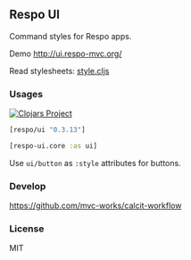 
Respo UI
----

Command styles for Respo apps.

Demo http://ui.respo-mvc.org/

Read stylesheets: [style.cljs](https://github.com/Respo/respo-ui/blob/master/src/respo_ui/style.cljs)

### Usages

[![Clojars Project](https://img.shields.io/clojars/v/respo/ui.svg)](https://clojars.org/respo/ui)

```clojure
[respo/ui "0.3.13"]
```

```clojure
[respo-ui.core :as ui]
```

Use `ui/button` as `:style` attributes for buttons.

### Develop

https://github.com/mvc-works/calcit-workflow

### License

MIT

